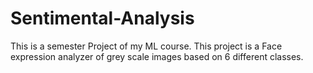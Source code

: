 # Sentimental-Analysis
This is a semester Project of my ML course. This project is a Face expression analyzer of grey scale images based on 6 different classes.
